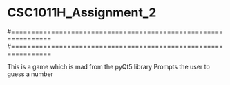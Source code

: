 # CSC1011H_Assignment_2

#================================================================
#================================================================

This is a game which is mad from the pyQt5 library
Prompts the user to guess a number 
